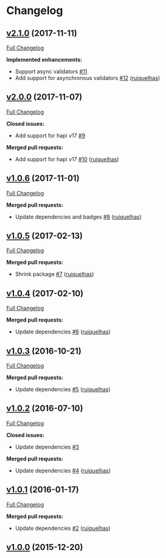 # Changelog

## [v2.1.0](https://github.com/ruiquelhas/supervizor/tree/v2.1.0) (2017-11-11)
[Full Changelog](https://github.com/ruiquelhas/supervizor/compare/v2.0.0...v2.1.0)

**Implemented enhancements:**

- Support async validators [\#11](https://github.com/ruiquelhas/supervizor/issues/11)
- Add support for asynchronous validators [\#12](https://github.com/ruiquelhas/supervizor/pull/12) ([ruiquelhas](https://github.com/ruiquelhas))

## [v2.0.0](https://github.com/ruiquelhas/supervizor/tree/v2.0.0) (2017-11-07)
[Full Changelog](https://github.com/ruiquelhas/supervizor/compare/v1.0.6...v2.0.0)

**Closed issues:**

- Add support for hapi v17 [\#9](https://github.com/ruiquelhas/supervizor/issues/9)

**Merged pull requests:**

- Add support for hapi v17 [\#10](https://github.com/ruiquelhas/supervizor/pull/10) ([ruiquelhas](https://github.com/ruiquelhas))

## [v1.0.6](https://github.com/ruiquelhas/supervizor/tree/v1.0.6) (2017-11-01)
[Full Changelog](https://github.com/ruiquelhas/supervizor/compare/v1.0.5...v1.0.6)

**Merged pull requests:**

- Update dependencies and badges [\#8](https://github.com/ruiquelhas/supervizor/pull/8) ([ruiquelhas](https://github.com/ruiquelhas))

## [v1.0.5](https://github.com/ruiquelhas/supervizor/tree/v1.0.5) (2017-02-13)
[Full Changelog](https://github.com/ruiquelhas/supervizor/compare/v1.0.4...v1.0.5)

**Merged pull requests:**

- Shrink package [\#7](https://github.com/ruiquelhas/supervizor/pull/7) ([ruiquelhas](https://github.com/ruiquelhas))

## [v1.0.4](https://github.com/ruiquelhas/supervizor/tree/v1.0.4) (2017-02-10)
[Full Changelog](https://github.com/ruiquelhas/supervizor/compare/v1.0.3...v1.0.4)

**Merged pull requests:**

- Update dependencies [\#6](https://github.com/ruiquelhas/supervizor/pull/6) ([ruiquelhas](https://github.com/ruiquelhas))

## [v1.0.3](https://github.com/ruiquelhas/supervizor/tree/v1.0.3) (2016-10-21)
[Full Changelog](https://github.com/ruiquelhas/supervizor/compare/v1.0.2...v1.0.3)

**Merged pull requests:**

- Update dependencies [\#5](https://github.com/ruiquelhas/supervizor/pull/5) ([ruiquelhas](https://github.com/ruiquelhas))

## [v1.0.2](https://github.com/ruiquelhas/supervizor/tree/v1.0.2) (2016-07-10)
[Full Changelog](https://github.com/ruiquelhas/supervizor/compare/v1.0.1...v1.0.2)

**Closed issues:**

- Update dependencies [\#3](https://github.com/ruiquelhas/supervizor/issues/3)

**Merged pull requests:**

- Update dependencies [\#4](https://github.com/ruiquelhas/supervizor/pull/4) ([ruiquelhas](https://github.com/ruiquelhas))

## [v1.0.1](https://github.com/ruiquelhas/supervizor/tree/v1.0.1) (2016-01-17)
[Full Changelog](https://github.com/ruiquelhas/supervizor/compare/v1.0.0...v1.0.1)

**Merged pull requests:**

- Update dependencies [\#2](https://github.com/ruiquelhas/supervizor/pull/2) ([ruiquelhas](https://github.com/ruiquelhas))

## [v1.0.0](https://github.com/ruiquelhas/supervizor/tree/v1.0.0) (2015-12-20)
